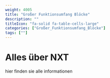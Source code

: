 ```yaml
---
weight: 4005
title: "Großer Funktionsumfang Blöcke"
description: ""
titleIcon: "fa-solid fa-table-cells-large"
categories: ["Großer_Funktionsumfang_Blöcke"]
tags: [""]
---
```


# Alles über NXT
hier finden sie alle informationen
